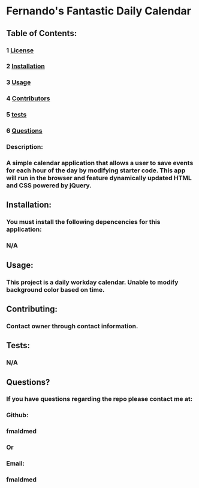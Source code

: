 # Fernando's Fantastic Daily Calendar

  ##  
  ### 

  ## Table of Contents:
  ### 1 [License](#license)
  ### 2 [Installation](#installation)
  ### 3 [Usage](#usage)
  ### 4 [Contributors](#contributors)
  ### 5 [tests](#tests)
  ### 6 [Questions](#questions)

 ### Description:
  ###  A simple calendar application that allows a user to save events for each hour of the day by modifying starter code. This app will run in the browser and feature dynamically updated HTML and CSS powered by jQuery.

  ## Installation:
  ### You must install the following depencencies for this application:
  ### N/A

  ## Usage:
  ### This project is a daily workday calendar. Unable to modify background color based on time.

  ## Contributing:
  ### Contact owner through contact information.

  ## Tests:
  ### N/A

  ## Questions?
  ### If you have questions regarding the repo please contact me at:
  ### Github:
  ### fmaldmed
  ### Or
  ### Email:
  ### fmaldmed
